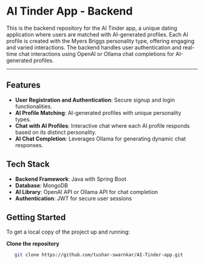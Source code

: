 # AI Tinder App - Backend

This is the backend repository for the AI Tinder app, a unique dating application where users are matched with AI-generated profiles. Each AI profile is created with the Myers Briggs personality type, offering engaging and varied interactions. The backend handles user authentication and real-time chat interactions using OpenAI or Ollama chat completions for AI-generated profiles.

---

## Features
- **User Registration and Authentication**: Secure signup and login functionalities.
- **AI Profile Matching**: AI-generated profiles with unique personality types.
- **Chat with AI Profiles**: Interactive chat where each AI profile responds based on its distinct personality.
- **AI Chat Completion**: Leverages Ollama for generating dynamic chat responses.

## Tech Stack
- **Backend Framework**: Java with Spring Boot
- **Database**: MongoDB
- **AI Library**: OpenAI API or Ollama API for chat completion
- **Authentication**: JWT for secure user sessions

## Getting Started
To get a local copy of the project up and running:

**Clone the repository**   
```bash
   git clone https://github.com/tushar-swarnkar/AI-Tinder-app.git
